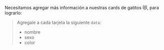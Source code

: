 Necesitamos agregar más información a nuestras cards de gatitos :heart_eyes_cat:, para lograrlo:

> Agregale a cada tarjeta la siguiente `data`:
>
> * nombre
> * sexo
> * color